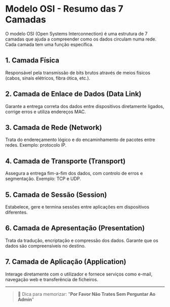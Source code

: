 # Modelo OSI - Resumo das 7 Camadas

O modelo OSI (Open Systems Interconnection) é uma estrutura de 7 camadas que ajuda a compreender como os dados circulam numa rede. Cada camada tem uma função específica.

## 1. Camada Física
Responsável pela transmissão de bits brutos através de meios físicos (cabos, sinais elétricos, fibra ótica, etc.).

## 2. Camada de Enlace de Dados (Data Link)
Garante a entrega correta dos dados entre dispositivos diretamente ligados, corrige erros e utiliza endereços MAC.

## 3. Camada de Rede (Network)
Trata do endereçamento lógico e do encaminhamento de pacotes entre redes. Exemplo: protocolo IP.

## 4. Camada de Transporte (Transport)
Assegura a entrega fim-a-fim dos dados, com controlo de erros e segmentação. Exemplo: TCP e UDP.

## 5. Camada de Sessão (Session)
Estabelece, gere e termina sessões entre aplicações em dispositivos diferentes.

## 6. Camada de Apresentação (Presentation)
Trata da tradução, encriptação e compressão dos dados. Garante que os dados são compreensíveis no destino.

## 7. Camada de Aplicação (Application)
Interage diretamente com o utilizador e fornece serviços como e-mail, navegação web e transferência de ficheiros.

---

> 📌 Dica para memorizar: "**Por Favor Não Trates Sem Perguntar Ao Admin**"

